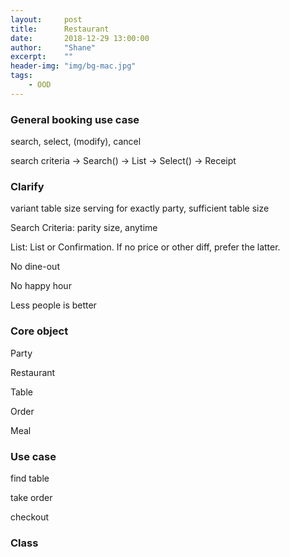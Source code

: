 ```yaml
---
layout:     post
title:      Restaurant
date:       2018-12-29 13:00:00
author:     "Shane"
excerpt:    ""
header-img: "img/bg-mac.jpg"
tags:
    - OOD
---
```


### General booking use case
search, select, (modify), cancel

search criteria -> Search() -> List<Result> -> Select() -> Receipt


### Clarify

variant table size serving for exactly party, sufficient table size

Search Criteria: parity size, anytime

List<Result>: List<TimeSlot> or Confirmation. If no price or other diff, prefer the latter. 

No dine-out

No happy hour

Less people is better

### Core object
Party

Restaurant

Table

Order

Meal

### Use case
find table

take order

checkout

### Class







